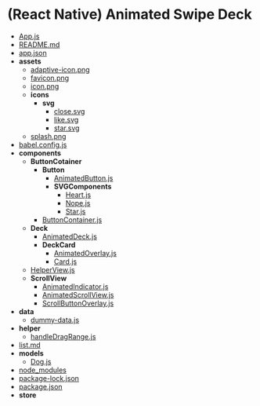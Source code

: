 # (React Native) Animated Swipe Deck


   - [App.js](App.js)
   - [README.md](README.md)
   - [app.json](app.json)
   - __assets__
     - [adaptive\-icon.png](assets/adaptive-icon.png)
     - [favicon.png](assets/favicon.png)
     - [icon.png](assets/icon.png)
     - __icons__
       - __svg__
         - [close.svg](assets/icons/svg/close.svg)
         - [like.svg](assets/icons/svg/like.svg)
         - [star.svg](assets/icons/svg/star.svg)
     - [splash.png](assets/splash.png)
   - [babel.config.js](babel.config.js)
   - __components__
     - __ButtonCotainer__
       - __Button__
         - [AnimatedButton.js](components/ButtonCotainer/Button/AnimatedButton.js)
         - __SVGComponents__
           - [Heart.js](components/ButtonCotainer/Button/SVGComponents/Heart.js)
           - [Nope.js](components/ButtonCotainer/Button/SVGComponents/Nope.js)
           - [Star.js](components/ButtonCotainer/Button/SVGComponents/Star.js)
       - [ButtonContainer.js](components/ButtonCotainer/ButtonContainer.js)
     - __Deck__
       - [AnimatedDeck.js](components/Deck/AnimatedDeck.js)
       - __DeckCard__
         - [AnimatedOverlay.js](components/Deck/DeckCard/AnimatedOverlay.js)
         - [Card.js](components/Deck/DeckCard/Card.js)
     - [HelperView.js](components/HelperView.js)
     - __ScrollView__
       - [AnimatedIndicator.js](components/ScrollView/AnimatedIndicator.js)
       - [AnimatedScrollView.js](components/ScrollView/AnimatedScrollView.js)
       - [ScrollButtonOverlay.js](components/ScrollView/ScrollButtonOverlay.js)
   - __data__
     - [dummy\-data.js](data/dummy-data.js)
   - __helper__
     - [handleDragRange.js](helper/handleDragRange.js)
   - [list.md](list.md)
   - __models__
     - [Dog.js](models/Dog.js)
   - [node\_modules](node_modules)
   - [package\-lock.json](package-lock.json)
   - [package.json](package.json)
   - __store__

